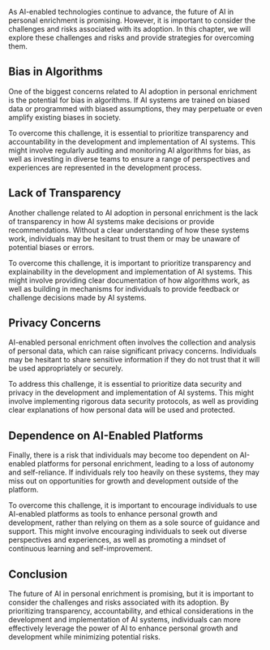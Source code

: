 
As AI-enabled technologies continue to advance, the future of AI in personal enrichment is promising. However, it is important to consider the challenges and risks associated with its adoption. In this chapter, we will explore these challenges and risks and provide strategies for overcoming them.

Bias in Algorithms
------------------

One of the biggest concerns related to AI adoption in personal enrichment is the potential for bias in algorithms. If AI systems are trained on biased data or programmed with biased assumptions, they may perpetuate or even amplify existing biases in society.

To overcome this challenge, it is essential to prioritize transparency and accountability in the development and implementation of AI systems. This might involve regularly auditing and monitoring AI algorithms for bias, as well as investing in diverse teams to ensure a range of perspectives and experiences are represented in the development process.

Lack of Transparency
--------------------

Another challenge related to AI adoption in personal enrichment is the lack of transparency in how AI systems make decisions or provide recommendations. Without a clear understanding of how these systems work, individuals may be hesitant to trust them or may be unaware of potential biases or errors.

To overcome this challenge, it is important to prioritize transparency and explainability in the development and implementation of AI systems. This might involve providing clear documentation of how algorithms work, as well as building in mechanisms for individuals to provide feedback or challenge decisions made by AI systems.

Privacy Concerns
----------------

AI-enabled personal enrichment often involves the collection and analysis of personal data, which can raise significant privacy concerns. Individuals may be hesitant to share sensitive information if they do not trust that it will be used appropriately or securely.

To address this challenge, it is essential to prioritize data security and privacy in the development and implementation of AI systems. This might involve implementing rigorous data security protocols, as well as providing clear explanations of how personal data will be used and protected.

Dependence on AI-Enabled Platforms
----------------------------------

Finally, there is a risk that individuals may become too dependent on AI-enabled platforms for personal enrichment, leading to a loss of autonomy and self-reliance. If individuals rely too heavily on these systems, they may miss out on opportunities for growth and development outside of the platform.

To overcome this challenge, it is important to encourage individuals to use AI-enabled platforms as tools to enhance personal growth and development, rather than relying on them as a sole source of guidance and support. This might involve encouraging individuals to seek out diverse perspectives and experiences, as well as promoting a mindset of continuous learning and self-improvement.

Conclusion
----------

The future of AI in personal enrichment is promising, but it is important to consider the challenges and risks associated with its adoption. By prioritizing transparency, accountability, and ethical considerations in the development and implementation of AI systems, individuals can more effectively leverage the power of AI to enhance personal growth and development while minimizing potential risks.
